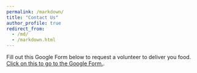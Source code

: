 ```yaml
---
permalink: /markdown/
title: "Contact Us"
author_profile: true
redirect_from: 
  - /md/
  - /markdown.html
---
```


Fill out this Google Form below to request a volunteer to deliver you food.
[Click on this to go to the Google Form.](https://forms.gle/GNSegkg56PdraMvFA).


